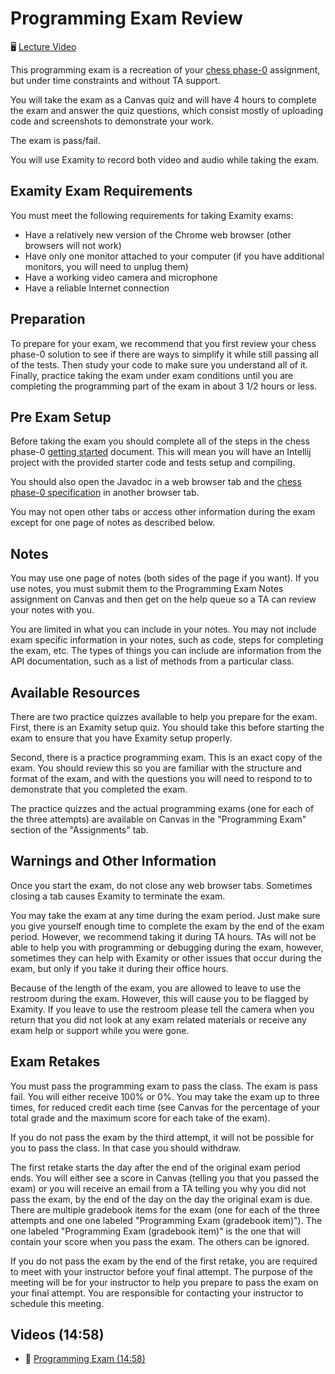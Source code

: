 # Programming Exam Review

🖥️ [Lecture Video](#videos)

This programming exam is a recreation of your [chess phase-0](https://github.com/softwareconstruction240/softwareconstruction/blob/main/chess/0-chess-moves/chess-moves.md) assignment, but under time constraints and without TA support.

You will take the exam as a Canvas quiz and will have 4 hours to complete the exam and answer the quiz questions, which consist mostly of uploading code and screenshots to demonstrate your work.

The exam is pass/fail.

You will use Examity to record both video and audio while taking the exam.

## Examity Exam Requirements
You must meet the following requirements for taking Examity exams:

- Have a relatively new version of the Chrome web browser (other browsers will not work)
- Have only one monitor attached to your computer (if you have additional monitors, you will need to unplug them)
- Have a working video camera and microphone
- Have a reliable Internet connection

## Preparation
To prepare for your exam, we recommend that you first review your chess phase-0 solution to see if there are ways to simplify it while still passing all of the tests. Then study your code to make sure you understand all of it. Finally, practice taking the exam under exam conditions until you are completing the programming part of the exam in about 3 1/2 hours or less.

## Pre Exam Setup
Before taking the exam you should complete all of the steps in the chess phase-0 [getting started](https://github.com/softwareconstruction240/softwareconstruction/blob/main/chess/0-chess-moves/getting-started.md) document. This will mean you will have an Intellij project with the provided starter code and tests setup and compiling.

You should also open the Javadoc in a web browser tab and the [chess phase-0 specification](https://github.com/softwareconstruction240/softwareconstruction/blob/main/chess/0-chess-moves/chess-moves.md) in another browser tab.

You may not open other tabs or access other information during the exam except for one page of notes as described below.

## Notes
You may use one page of notes (both sides of the page if you want). If you use notes, you must submit them to the Programming Exam Notes assignment on Canvas and then get on the help queue so a TA can review your notes with you.

You are limited in what you can include in your notes. You may not include exam specific information in your notes, such as code, steps for completing the exam, etc. The types of things you can include are information from the API documentation, such as a list of methods from a particular class.

## Available Resources
There are two practice quizzes available to help you prepare for the exam. First, there is an Examity setup quiz. You should take this before starting the exam to ensure that you have Examity setup properly.

Second, there is a practice programming exam. This is an exact copy of the exam. You should review this so you are familiar with the structure and format of the exam, and with the questions you will need to respond to to demonstrate that you completed the exam.

The practice quizzes and the actual programming exams (one for each of the three attempts) are available on Canvas in the "Programming Exam" section of the "Assignments" tab.

## Warnings and Other Information
Once you start the exam, do not close any web browser tabs. Sometimes closing a tab causes Examity to terminate the exam.

You may take the exam at any time during the exam period. Just make sure you give yourself enough time to complete the exam by the end of the exam period. However, we recommend taking it during TA hours. TAs will not be able to help you with programming or debugging during the exam, however, sometimes they can help with Examity or other issues that occur during the exam, but only if you take it during their office hours.

Because of the length of the exam, you are allowed to leave to use the restroom during the exam. However, this will cause you to be flagged by Examity. If you leave to use the restroom please tell the camera when you return that you did not look at any exam related materials or receive any exam help or support while you were gone.

## Exam Retakes
You must pass the programming exam to pass the class. The exam is pass fail. You will either receive 100% or 0%. You may take the exam up to three times, for reduced credit each time (see Canvas for the percentage of your total grade and the maximum score for each take of the exam).

If you do not pass the exam by the third attempt, it will not be possible for you to pass the class. In that case you should withdraw.

The first retake starts the day after the end of the original exam period ends. You will either see a score in Canvas (telling you that you passed the exam) or you will receive an email from a TA telling you why you did not pass the exam, by the end of the day on the day the original exam is due. There are multiple gradebook items for the exam (one for each of the three attempts and one one labeled "Programming Exam (gradebook item)"). The one labeled "Programming Exam (gradebook item)" is the one that will contain your score when you pass the exam. The others can be ignored.

If you do not pass the exam by the end of the first retake, you are required to meet with your instructor before youf final attempt. The purpose of the meeting will be for your instructor to help you prepare to pass the exam on your final attempt. You are responsible for contacting your instructor to schedule this meeting.


## <a name="videos"></a>Videos (14:58)
- 🎥 [Programming Exam (14:58)](https://byu.hosted.panopto.com/Panopto/Pages/Viewer.aspx?id=e84e0cd3-0bf7-43b9-9578-b19c012838b1&start=0)
